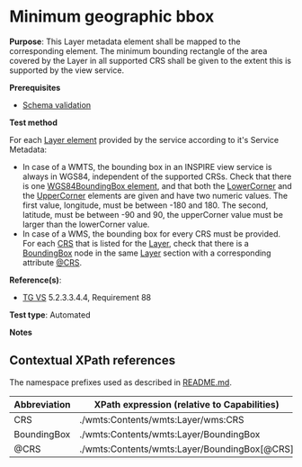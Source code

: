 # Minimum geographic bbox

**Purpose**: This Layer metadata element shall be mapped to the corresponding element. The minimum bounding rectangle of the area covered by the Layer in all supported CRS shall be given to the extent this is supported by the view service.

**Prerequisites**

* [Schema validation](http://inspire.ec.europa.eu/id/ats/view-service/3.11/WMTS/schema-validation)

**Test method**

For each [Layer element](#layer) provided by the service according to it's Service Metadata:

* In case of a WMTS, the bounding box in an INSPIRE view service is always in WGS84, independent of the supported CRSs. Check that there is one [WGS84BoundingBox element](#wgs84bbox), and that both the [LowerCorner](#lowerCorner) and the [UpperCorner](#upperCorner) elements are given and have two numeric values. The first value, longitude, must be between -180 and 180. The second, latitude, must be between -90 and 90, the upperCorner value must be larger than the lowerCorner value.
* In case of a WMS, the bounding box for every CRS must be provided. For each [CRS](#wmsCRS) that is listed for the [Layer](#Layer), check that there is a [BoundingBox](#BoundingBox) node in the same [Layer](#Layer) section with a corresponding attribute [@CRS](#CRS).

**Reference(s)**:


* [TG VS](http://inspire.ec.europa.eu/id/ats/view-service/3.11/WMTS/README#ref_TG_VS) 5.2.3.3.4.4, Requirement 88

**Test type**: Automated

**Notes**

## Contextual XPath references

The namespace prefixes used as described in [README.md](http://inspire.ec.europa.eu/id/ats/view-service/3.11/WMTS/README#namespaces).

Abbreviation                                               |  XPath expression (relative to Capabilities)
---------------------------------------------------------- | -------------------------------------------------------------------------
CRS <a name="wmsCRS"></a> | ./wmts:Contents/wmts:Layer/wms:CRS
BoundingBox <a name="BoundingBox"></a> | ./wmts:Contents/wmts:Layer/BoundingBox
@CRS <a name="CRS"></a> | ./wmts:Contents/wmts:Layer/BoundingBox[@CRS]
